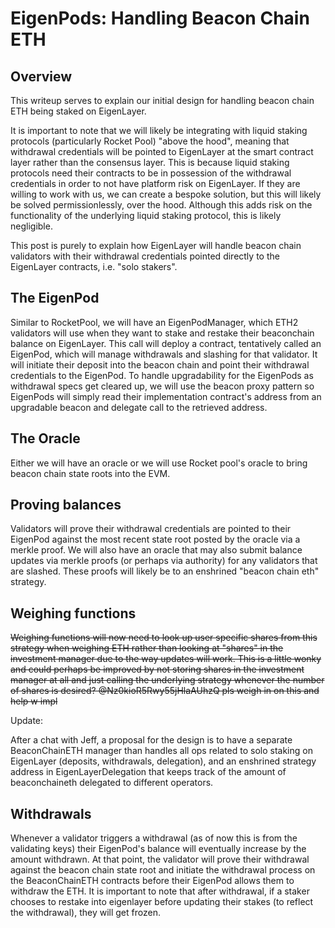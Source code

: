 # EigenPods: Handling Beacon Chain ETH

## Overview

This writeup serves to explain our initial design for handling beacon chain ETH being staked on EigenLayer.

It is important to note that we will likely be integrating with liquid staking protocols (particularly Rocket Pool) "above the hood", meaning that withdrawal credentials will be pointed to EigenLayer at the smart contract layer rather than the consensus layer. This is because liquid staking protocols need their contracts to be in possession of the withdrawal credentials in order to not have platform risk on EigenLayer. If they are willing to work with us, we can create a bespoke solution, but this will likely be solved permissionlessly, over the hood. Although this adds risk on the functionality of the underlying liquid staking protocol, this is likely negligible.

This post is purely to explain how EigenLayer will handle beacon chain validators with their withdrawal credentials pointed directly to the EigenLayer contracts, i.e. "solo stakers".

## The EigenPod

Similar to RocketPool, we will have an EigenPodManager, which ETH2 validators will use when they want to stake and restake their beaconchain balance on EigenLayer. This call will deploy a contract, tentatively called an EigenPod, which will manage withdrawals and slashing for that validator. It will initiate their deposit into the beacon chain and point their withdrawal credentials to the EigenPod. To handle upgradability for the EigenPods as withdrawal specs get cleared up, we will use the beacon proxy pattern so EigenPods will simply read their implementation contract's address from an upgradable beacon and delegate call to the retrieved address.

## The Oracle

Either we will have an oracle or we will use Rocket pool's oracle to bring beacon chain state roots into the EVM. 

## Proving balances

Validators will prove their withdrawal credentials are pointed to their EigenPod against the most recent state root posted by the oracle via a merkle proof. We will also have an oracle that may also submit balance updates via merkle proofs (or perhaps via authority) for any validators that are slashed. These proofs will likely be to an enshrined "beacon chain eth" strategy.

## Weighing functions

~~Weighing functions will now need to look up user specific shares from this strategy when weighing ETH rather than looking at "shares" in the investment manager due to the way updates will work. This is a little wonky and could perhaps be improved by not storing shares in the investment manager at all and just calling the underlying strategy whenever the number of shares is desired? @Nz0kioR5Rwy55jHlaAUhzQ pls weigh in on this and help w impl~~

Update:

After a chat with Jeff, a proposal for the design is to have a separate BeaconChainETH manager than handles all ops related to solo staking on EigenLayer (deposits, withdrawals, delegation), and an enshrined strategy address in EigenLayerDelegation that keeps track of the amount of beaconchaineth delegated to different operators.

## Withdrawals

Whenever a validator triggers a withdrawal (as of now this is from the validating keys) their EigenPod's balance will eventually increase by the amount withdrawn. At that point, the validator will prove their withdrawal against the beacon chain state root and initiate the withdrawal process on the BeaconChainETH contracts before their EigenPod allows them to withdraw the ETH.  It is important to note that after withdrawal, if a staker chooses to restake into eigenlayer before updating their stakes (to reflect the withdrawal), they will get frozen.  

